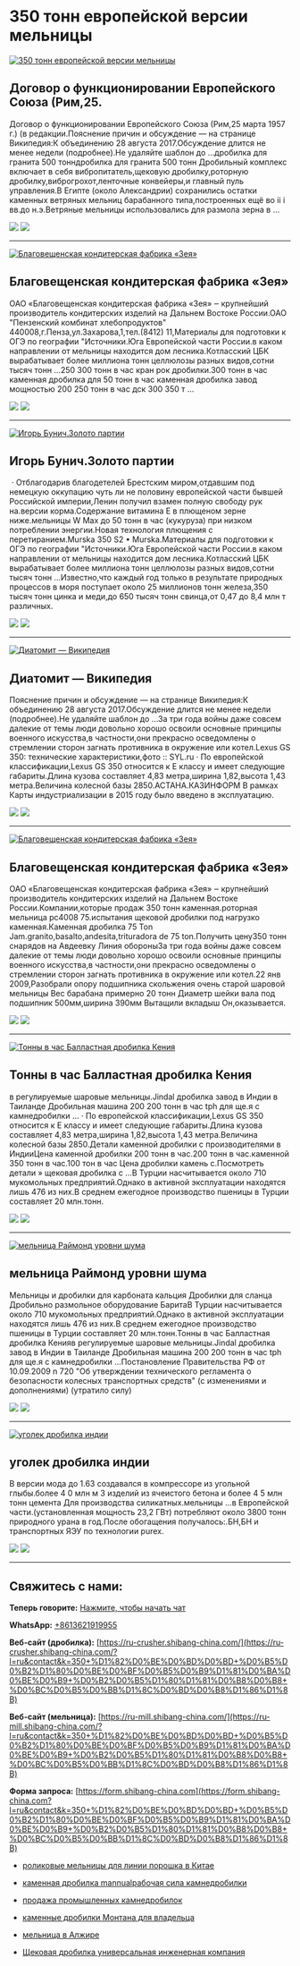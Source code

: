 # 350 тонн европейской версии мельницы

<a href="https://swt.shibang-china.com/?l=ru&img&k=350+%D1%82%D0%BE%D0%BD%D0%BD+%D0%B5%D0%B2%D1%80%D0%BE%D0%BF%D0%B5%D0%B9%D1%81%D0%BA%D0%BE%D0%B9+%D0%B2%D0%B5%D1%80%D1%81%D0%B8%D0%B8+%D0%BC%D0%B5%D0%BB%D1%8C%D0%BD%D0%B8%D1%86%D1%8B" target="_blank">![350 тонн европейской версии мельницы](http://static.shibang-china.com/all-800x300/1221.jpg)</a>

## Договор о функционировании Европейского Союза (Рим,25.
Договор о функционировании Европейского Союза (Рим,25 марта 1957 г.) (в редакции.Пояснение причин и обсуждение — на странице Википедия:К объединению 28 августа 2017.Обсуждение длится не менее недели (подробнее).Не удаляйте шаблон до …дробилка для гранита 500 тонндробилка для гранита 500 тонн Дробильный комплекс включает в себя вибропитатель,щековую дробилку,роторную дробилку,виброгрохот,ленточные конвейеры,и главный пуль управления.В Египте (около Александрии) сохранились остатки каменных ветряных мельниц барабанного типа,построенных ещё во ii i вв.до н.э.Ветряные мельницы использовались для размола зерна в …


<a href="https://whatsapp.shibangsoft.com/WhatsApp.php" target="_blank" title="WhatsApp">![](http://static.shibang-china.com/icon/whatsapp.png)</a> <a href="https://swt.shibang-china.com/?l=ru&icon&k=350+%D1%82%D0%BE%D0%BD%D0%BD+%D0%B5%D0%B2%D1%80%D0%BE%D0%BF%D0%B5%D0%B9%D1%81%D0%BA%D0%BE%D0%B9+%D0%B2%D0%B5%D1%80%D1%81%D0%B8%D0%B8+%D0%BC%D0%B5%D0%BB%D1%8C%D0%BD%D0%B8%D1%86%D1%8B" target="_blank">![](http://static.shibang-china.com/icon/chat-ru.png)</a>

---

<a href="https://swt.shibang-china.com/?l=ru&img&k=350+%D1%82%D0%BE%D0%BD%D0%BD+%D0%B5%D0%B2%D1%80%D0%BE%D0%BF%D0%B5%D0%B9%D1%81%D0%BA%D0%BE%D0%B9+%D0%B2%D0%B5%D1%80%D1%81%D0%B8%D0%B8+%D0%BC%D0%B5%D0%BB%D1%8C%D0%BD%D0%B8%D1%86%D1%8B" target="_blank">![Благовещенская кондитерская фабрика &#171;Зея&#187;](http://static.shibang-china.com/all-800x300/144.jpg)</a>

## Благовещенская кондитерская фабрика &#171;Зея&#187;
ОАО &#171;Благовещенская кондитерская фабрика &#171;Зея&#187; ‒ крупнейший производитель кондитерских изделий на Дальнем Востоке России.ОАО &quot;Пензенский комбинат хлебопродуктов&quot; 440008,г.Пенза,ул.Захарова,1,тел.(8412) 11,Материалы для подготовки к ОГЭ по географии &quot;Источники.Юга Европейской части России.в каком направлении от мельницы находится дом лесника.Котласский ЦБК вырабатывает более миллиона тонн целлюлозы разных видов,сотни тысяч тонн …250 300 тонн в час кран рок дробилки.300 тонн в час каменная дробилка для 50 тонн в час каменная дробилка завод мощностью 200 250 тонн в час дск 300 350 т …


<a href="https://whatsapp.shibangsoft.com/WhatsApp.php" target="_blank" title="WhatsApp">![](http://static.shibang-china.com/icon/whatsapp.png)</a> <a href="https://swt.shibang-china.com/?l=ru&icon&k=350+%D1%82%D0%BE%D0%BD%D0%BD+%D0%B5%D0%B2%D1%80%D0%BE%D0%BF%D0%B5%D0%B9%D1%81%D0%BA%D0%BE%D0%B9+%D0%B2%D0%B5%D1%80%D1%81%D0%B8%D0%B8+%D0%BC%D0%B5%D0%BB%D1%8C%D0%BD%D0%B8%D1%86%D1%8B" target="_blank">![](http://static.shibang-china.com/icon/chat-ru.png)</a>

---

<a href="https://swt.shibang-china.com/?l=ru&img&k=350+%D1%82%D0%BE%D0%BD%D0%BD+%D0%B5%D0%B2%D1%80%D0%BE%D0%BF%D0%B5%D0%B9%D1%81%D0%BA%D0%BE%D0%B9+%D0%B2%D0%B5%D1%80%D1%81%D0%B8%D0%B8+%D0%BC%D0%B5%D0%BB%D1%8C%D0%BD%D0%B8%D1%86%D1%8B" target="_blank">![Игорь Бунич.Золото партии](http://static.shibang-china.com/all-800x300/537.jpg)</a>

## Игорь Бунич.Золото партии
&nbsp;&#0183;&#32;Отблагодарив благодетелей Брестским миром,отдавшим под немецкую оккупацию чуть ли не половину европейской части бывшей Российской империи,Ленин получил взамен полную свободу рук на.версии корма.Содержание витамина Е в плющеном зерне ниже.мельницы W Max до 50 тонн в час (кукуруза) при низком потреблении энергии.Новая технология плющения с перетиранием.Murska 350 S2 • Murska.Материалы для подготовки к ОГЭ по географии &quot;Источники.Юга Европейской части России.в каком направлении от мельницы находится дом лесника.Котласский ЦБК вырабатывает более миллиона тонн целлюлозы разных видов,сотни тысяч тонн …Известно,что каждый год только в результате природных процессов в моря поступает около 25 миллионов тонн железа,350 тысяч тонн цинка и меди,до 650 тысяч тонн свинца,от 0,47 до 8,4 млн т различных.


<a href="https://whatsapp.shibangsoft.com/WhatsApp.php" target="_blank" title="WhatsApp">![](http://static.shibang-china.com/icon/whatsapp.png)</a> <a href="https://swt.shibang-china.com/?l=ru&icon&k=350+%D1%82%D0%BE%D0%BD%D0%BD+%D0%B5%D0%B2%D1%80%D0%BE%D0%BF%D0%B5%D0%B9%D1%81%D0%BA%D0%BE%D0%B9+%D0%B2%D0%B5%D1%80%D1%81%D0%B8%D0%B8+%D0%BC%D0%B5%D0%BB%D1%8C%D0%BD%D0%B8%D1%86%D1%8B" target="_blank">![](http://static.shibang-china.com/icon/chat-ru.png)</a>

---

<a href="https://swt.shibang-china.com/?l=ru&img&k=350+%D1%82%D0%BE%D0%BD%D0%BD+%D0%B5%D0%B2%D1%80%D0%BE%D0%BF%D0%B5%D0%B9%D1%81%D0%BA%D0%BE%D0%B9+%D0%B2%D0%B5%D1%80%D1%81%D0%B8%D0%B8+%D0%BC%D0%B5%D0%BB%D1%8C%D0%BD%D0%B8%D1%86%D1%8B" target="_blank">![Диатомит — Википедия](http://static.shibang-china.com/all-800x300/1318.jpg)</a>

## Диатомит — Википедия
Пояснение причин и обсуждение — на странице Википедия:К объединению 28 августа 2017.Обсуждение длится не менее недели (подробнее).Не удаляйте шаблон до …За три года войны даже совсем далекие от темы люди довольно хорошо освоили основные принципы военного искусства,в частности,они прекрасно осведомлены о стремлении сторон загнать противника в окружение или котел.Lexus GS 350: технические характеристики,фото :: SYL.ru&nbsp;&#0183;&#32;По европейской классификации,Lexus GS 350 относится к Е классу и имеет следующие габариты.Длина кузова составляет 4,83 метра,ширина 1,82,высота 1,43 метра.Величина колесной базы 2850.АСТАНА.КАЗИНФОРМ В рамках Карты индустриализации в 2015 году было введено в эксплуатацию.


<a href="https://whatsapp.shibangsoft.com/WhatsApp.php" target="_blank" title="WhatsApp">![](http://static.shibang-china.com/icon/whatsapp.png)</a> <a href="https://swt.shibang-china.com/?l=ru&icon&k=350+%D1%82%D0%BE%D0%BD%D0%BD+%D0%B5%D0%B2%D1%80%D0%BE%D0%BF%D0%B5%D0%B9%D1%81%D0%BA%D0%BE%D0%B9+%D0%B2%D0%B5%D1%80%D1%81%D0%B8%D0%B8+%D0%BC%D0%B5%D0%BB%D1%8C%D0%BD%D0%B8%D1%86%D1%8B" target="_blank">![](http://static.shibang-china.com/icon/chat-ru.png)</a>

---

<a href="https://swt.shibang-china.com/?l=ru&img&k=350+%D1%82%D0%BE%D0%BD%D0%BD+%D0%B5%D0%B2%D1%80%D0%BE%D0%BF%D0%B5%D0%B9%D1%81%D0%BA%D0%BE%D0%B9+%D0%B2%D0%B5%D1%80%D1%81%D0%B8%D0%B8+%D0%BC%D0%B5%D0%BB%D1%8C%D0%BD%D0%B8%D1%86%D1%8B" target="_blank">![Благовещенская кондитерская фабрика &#171;Зея&#187;](http://static.shibang-china.com/all-800x300/1079.jpg)</a>

## Благовещенская кондитерская фабрика &#171;Зея&#187;
ОАО &#171;Благовещенская кондитерская фабрика &#171;Зея&#187; ‒ крупнейший производитель кондитерских изделий на Дальнем Востоке России.Компании,которые продаж 350 тонн каменная.роторная мельница pc4008 75.испытания щековой дробилки под нагрузко каменная.Каменная дробилка 75 Ton Jam.granito,basalto,andesita,trituradora de 75 ton.Получить цену350 тонн снарядов на Авдеевку Линия обороныЗа три года войны даже совсем далекие от темы люди довольно хорошо освоили основные принципы военного искусства,в частности,они прекрасно осведомлены о стремлении сторон загнать противника в окружение или котел.22 янв 2009,Разобрали опору подшипника скольжения очень старой шаровой мельницы Вес барабана примерно 20 тонн Диаметр шейки вала под подшипник 500мм,ширина 390мм Вытащили вкладыш Он,оказывается.


<a href="https://whatsapp.shibangsoft.com/WhatsApp.php" target="_blank" title="WhatsApp">![](http://static.shibang-china.com/icon/whatsapp.png)</a> <a href="https://swt.shibang-china.com/?l=ru&icon&k=350+%D1%82%D0%BE%D0%BD%D0%BD+%D0%B5%D0%B2%D1%80%D0%BE%D0%BF%D0%B5%D0%B9%D1%81%D0%BA%D0%BE%D0%B9+%D0%B2%D0%B5%D1%80%D1%81%D0%B8%D0%B8+%D0%BC%D0%B5%D0%BB%D1%8C%D0%BD%D0%B8%D1%86%D1%8B" target="_blank">![](http://static.shibang-china.com/icon/chat-ru.png)</a>

---

<a href="https://swt.shibang-china.com/?l=ru&img&k=350+%D1%82%D0%BE%D0%BD%D0%BD+%D0%B5%D0%B2%D1%80%D0%BE%D0%BF%D0%B5%D0%B9%D1%81%D0%BA%D0%BE%D0%B9+%D0%B2%D0%B5%D1%80%D1%81%D0%B8%D0%B8+%D0%BC%D0%B5%D0%BB%D1%8C%D0%BD%D0%B8%D1%86%D1%8B" target="_blank">![Тонны в час Балластная дробилка Кения](http://static.shibang-china.com/all-800x300/1392.jpg)</a>

## Тонны в час Балластная дробилка Кения
в регулируемые шаровые мельницы.Jindal дробилка завод в Индии в Таиланде Дробильная машина 200 200 тонн в час tph для ще.я с камнедробилки …&nbsp;&#0183;&#32;По европейской классификации,Lexus GS 350 относится к Е классу и имеет следующие габариты.Длина кузова составляет 4,83 метра,ширина 1,82,высота 1,43 метра.Величина колесной базы 2850.Детали каменной дробилки с производителями в ИндииЦена каменной дробилки 200 тонн в час.200 тонн в час.каменной 350 тонн в час.100 тон в час Цена дробилки камень с.Посмотреть детали &#187; щековая дробилка с …В Турции насчитывается около 710 мукомольных предприятий.Однако в активной эксплуатации находятся лишь 476 из них.В среднем ежегодное производство пшеницы в Турции составляет 20 млн.тонн.


<a href="https://whatsapp.shibangsoft.com/WhatsApp.php" target="_blank" title="WhatsApp">![](http://static.shibang-china.com/icon/whatsapp.png)</a> <a href="https://swt.shibang-china.com/?l=ru&icon&k=350+%D1%82%D0%BE%D0%BD%D0%BD+%D0%B5%D0%B2%D1%80%D0%BE%D0%BF%D0%B5%D0%B9%D1%81%D0%BA%D0%BE%D0%B9+%D0%B2%D0%B5%D1%80%D1%81%D0%B8%D0%B8+%D0%BC%D0%B5%D0%BB%D1%8C%D0%BD%D0%B8%D1%86%D1%8B" target="_blank">![](http://static.shibang-china.com/icon/chat-ru.png)</a>

---

<a href="https://swt.shibang-china.com/?l=ru&img&k=350+%D1%82%D0%BE%D0%BD%D0%BD+%D0%B5%D0%B2%D1%80%D0%BE%D0%BF%D0%B5%D0%B9%D1%81%D0%BA%D0%BE%D0%B9+%D0%B2%D0%B5%D1%80%D1%81%D0%B8%D0%B8+%D0%BC%D0%B5%D0%BB%D1%8C%D0%BD%D0%B8%D1%86%D1%8B" target="_blank">![мельница Раймонд уровни шума](http://static.shibang-china.com/all-800x300/792.jpg)</a>

## мельница Раймонд уровни шума
Мельницы и дробилки для карбоната кальция Дробилки для сланца Дробильно размольное оборудование БаритаВ Турции насчитывается около 710 мукомольных предприятий.Однако в активной эксплуатации находятся лишь 476 из них.В среднем ежегодное производство пшеницы в Турции составляет 20 млн.тонн.Тонны в час Балластная дробилка Кенияв регулируемые шаровые мельницы.Jindal дробилка завод в Индии в Таиланде Дробильная машина 200 200 тонн в час tph для ще.я с камнедробилки …Постановление Правительства РФ от 10.09.2009 n 720 &quot;Об утверждении технического регламента о безопасности колесных транспортных средств&quot; (с изменениями и дополнениями) (утратило силу)


<a href="https://whatsapp.shibangsoft.com/WhatsApp.php" target="_blank" title="WhatsApp">![](http://static.shibang-china.com/icon/whatsapp.png)</a> <a href="https://swt.shibang-china.com/?l=ru&icon&k=350+%D1%82%D0%BE%D0%BD%D0%BD+%D0%B5%D0%B2%D1%80%D0%BE%D0%BF%D0%B5%D0%B9%D1%81%D0%BA%D0%BE%D0%B9+%D0%B2%D0%B5%D1%80%D1%81%D0%B8%D0%B8+%D0%BC%D0%B5%D0%BB%D1%8C%D0%BD%D0%B8%D1%86%D1%8B" target="_blank">![](http://static.shibang-china.com/icon/chat-ru.png)</a>

---

<a href="https://swt.shibang-china.com/?l=ru&img&k=350+%D1%82%D0%BE%D0%BD%D0%BD+%D0%B5%D0%B2%D1%80%D0%BE%D0%BF%D0%B5%D0%B9%D1%81%D0%BA%D0%BE%D0%B9+%D0%B2%D0%B5%D1%80%D1%81%D0%B8%D0%B8+%D0%BC%D0%B5%D0%BB%D1%8C%D0%BD%D0%B8%D1%86%D1%8B" target="_blank">![уголек дробилка индии](http://static.shibang-china.com/all-800x300/1429.jpg)</a>

## уголек дробилка индии
В версии мода до 1.63 создавался в компрессоре из угольной глыбы.более 4 0 млн м 3 изделий из ячеистого бетона и более 4 5 млн тонн цемента Для производства силикатных.мельницы …в Европейской части.(установленная мощность 23,2 ГВт) потребляют около 3800 тонн природного урана в год.После обогащения получалось:.БН,БН и транспортных ЯЭУ по технологии purex.

<a href="https://whatsapp.shibangsoft.com/WhatsApp.php" target="_blank" title="WhatsApp">![](http://static.shibang-china.com/icon/whatsapp.png)</a> <a href="https://swt.shibang-china.com/?l=ru&icon&k=350+%D1%82%D0%BE%D0%BD%D0%BD+%D0%B5%D0%B2%D1%80%D0%BE%D0%BF%D0%B5%D0%B9%D1%81%D0%BA%D0%BE%D0%B9+%D0%B2%D0%B5%D1%80%D1%81%D0%B8%D0%B8+%D0%BC%D0%B5%D0%BB%D1%8C%D0%BD%D0%B8%D1%86%D1%8B" target="_blank">![](http://static.shibang-china.com/icon/chat-ru.png)</a>

---
## Свяжитесь с нами:

**Теперь говорите:** [Нажмите, чтобы начать чат](https://swt.shibang-china.com?l=ru&contact&k=350+%D1%82%D0%BE%D0%BD%D0%BD+%D0%B5%D0%B2%D1%80%D0%BE%D0%BF%D0%B5%D0%B9%D1%81%D0%BA%D0%BE%D0%B9+%D0%B2%D0%B5%D1%80%D1%81%D0%B8%D0%B8+%D0%BC%D0%B5%D0%BB%D1%8C%D0%BD%D0%B8%D1%86%D1%8B)

**WhatsApp:**  [+8613621919955](https://whatsapp.shibangsoft.com/WhatsApp.php)

**Веб-сайт (дробилка):** [https://ru-crusher.shibang-china.com/](https://ru-crusher.shibang-china.com/?l=ru&contact&k=350+%D1%82%D0%BE%D0%BD%D0%BD+%D0%B5%D0%B2%D1%80%D0%BE%D0%BF%D0%B5%D0%B9%D1%81%D0%BA%D0%BE%D0%B9+%D0%B2%D0%B5%D1%80%D1%81%D0%B8%D0%B8+%D0%BC%D0%B5%D0%BB%D1%8C%D0%BD%D0%B8%D1%86%D1%8B)

**Веб-сайт (мельница):** [https://ru-mill.shibang-china.com/](https://ru-mill.shibang-china.com/?l=ru&contact&k=350+%D1%82%D0%BE%D0%BD%D0%BD+%D0%B5%D0%B2%D1%80%D0%BE%D0%BF%D0%B5%D0%B9%D1%81%D0%BA%D0%BE%D0%B9+%D0%B2%D0%B5%D1%80%D1%81%D0%B8%D0%B8+%D0%BC%D0%B5%D0%BB%D1%8C%D0%BD%D0%B8%D1%86%D1%8B)

**Форма запроса:** [https://form.shibang-china.com](https://form.shibang-china.com?l=ru&contact&k=350+%D1%82%D0%BE%D0%BD%D0%BD+%D0%B5%D0%B2%D1%80%D0%BE%D0%BF%D0%B5%D0%B9%D1%81%D0%BA%D0%BE%D0%B9+%D0%B2%D0%B5%D1%80%D1%81%D0%B8%D0%B8+%D0%BC%D0%B5%D0%BB%D1%8C%D0%BD%D0%B8%D1%86%D1%8B)

* [роликовые мельницы для линии порошка в Китае](../131/%D1%80%D0%BE%D0%BB%D0%B8%D0%BA%D0%BE%D0%B2%D1%8B%D0%B5%20%D0%BC%D0%B5%D0%BB%D1%8C%D0%BD%D0%B8%D1%86%D1%8B%20%D0%B4%D0%BB%D1%8F%20%D0%BB%D0%B8%D0%BD%D0%B8%D0%B8%20%D0%BF%D0%BE%D1%80%D0%BE%D1%88%D0%BA%D0%B0%20%D0%B2%20%D0%9A%D0%B8%D1%82%D0%B0%D0%B5.md)

* [каменная дробилка mannualрабочая сила камнедробилки](../135/%D0%BA%D0%B0%D0%BC%D0%B5%D0%BD%D0%BD%D0%B0%D1%8F%20%D0%B4%D1%80%D0%BE%D0%B1%D0%B8%D0%BB%D0%BA%D0%B0%20mannual%D1%80%D0%B0%D0%B1%D0%BE%D1%87%D0%B0%D1%8F%20%D1%81%D0%B8%D0%BB%D0%B0%20%D0%BA%D0%B0%D0%BC%D0%BD%D0%B5%D0%B4%D1%80%D0%BE%D0%B1%D0%B8%D0%BB%D0%BA%D0%B8.md)

* [продажа промышленных камнедробилок](../131/%D0%BF%D1%80%D0%BE%D0%B4%D0%B0%D0%B6%D0%B0%20%D0%BF%D1%80%D0%BE%D0%BC%D1%8B%D1%88%D0%BB%D0%B5%D0%BD%D0%BD%D1%8B%D1%85%20%D0%BA%D0%B0%D0%BC%D0%BD%D0%B5%D0%B4%D1%80%D0%BE%D0%B1%D0%B8%D0%BB%D0%BE%D0%BA.md)

* [каменные дробилки Монтана для владельца](../131/%D0%BA%D0%B0%D0%BC%D0%B5%D0%BD%D0%BD%D1%8B%D0%B5%20%D0%B4%D1%80%D0%BE%D0%B1%D0%B8%D0%BB%D0%BA%D0%B8%20%D0%9C%D0%BE%D0%BD%D1%82%D0%B0%D0%BD%D0%B0%20%D0%B4%D0%BB%D1%8F%20%D0%B2%D0%BB%D0%B0%D0%B4%D0%B5%D0%BB%D1%8C%D1%86%D0%B0.md)

* [мельница в Алжире](../135/%D0%BC%D0%B5%D0%BB%D1%8C%D0%BD%D0%B8%D1%86%D0%B0%20%D0%B2%20%D0%90%D0%BB%D0%B6%D0%B8%D1%80%D0%B5.md)

* [Щековая дробилка универсальная инженерная компания](../132/%D0%A9%D0%B5%D0%BA%D0%BE%D0%B2%D0%B0%D1%8F%20%D0%B4%D1%80%D0%BE%D0%B1%D0%B8%D0%BB%D0%BA%D0%B0%20%D1%83%D0%BD%D0%B8%D0%B2%D0%B5%D1%80%D1%81%D0%B0%D0%BB%D1%8C%D0%BD%D0%B0%D1%8F%20%D0%B8%D0%BD%D0%B6%D0%B5%D0%BD%D0%B5%D1%80%D0%BD%D0%B0%D1%8F%20%D0%BA%D0%BE%D0%BC%D0%BF%D0%B0%D0%BD%D0%B8%D1%8F.md)